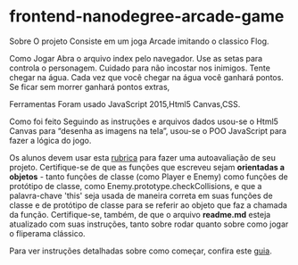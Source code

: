 frontend-nanodegree-arcade-game
===============================

Sobre
O projeto Consiste em um joga Arcade imitando o classico Flog.

Como Jogar
Abra o arquivo index pelo navegador.
Use as setas para controla o personagem.
Cuidado para não incostar nos inimigos.
Tente chegar na água.
Cada vez que você chegar na água você ganhará pontos.
Se ficar sem morrer ganhará pontos extras,

Ferramentas
Foram usado JavaScript 2015,Html5 Canvas,CSS.


Como foi feito
Seguindo as instruções e arquivos dados usou-se o Html5 Canvas para “desenha as imagens na tela”, usou-se o POO JavaScript para fazer a lógica do jogo.




Os alunos devem usar esta [rubrica](https://review.udacity.com/#!/rubrics/436/view) para fazer uma autoavaliação de seu projeto. Certifique-se de que as funções que escreveu sejam **orientadas a objetos** - tanto funções de classe (como Player e Enemy) como funções de protótipo de classe, como Enemy.prototype.checkCollisions, e que a palavra-chave 'this' seja usada de maneira correta em suas funções de classe e de protótipo de classe para se referir ao objeto que faz a chamada da função. Certifique-se, também, de que o arquivo **readme.md** esteja atualizado com suas instruções, tanto sobre rodar quanto sobre como jogar o fliperama clássico.

Para ver instruções detalhadas sobre como começar, confira este [guia](https://docs.google.com/document/d/1v01aScPjSWCCWQLIpFqvg3-vXLH2e8_SZQKC8jNO0Dc/pub?embedded=true).

